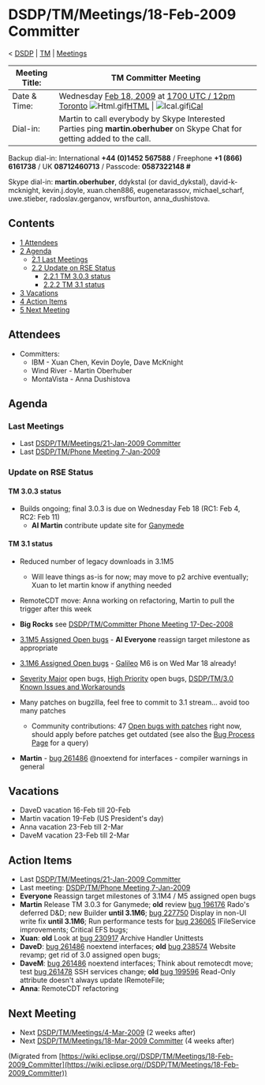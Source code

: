 

DSDP/TM/Meetings/18-Feb-2009 Committer
======================================

< [DSDP](/DSDP "DSDP")‎ | [TM](/DSDP/TM "DSDP/TM")‎ | [Meetings](/DSDP/TM/Meetings "DSDP/TM/Meetings")

| Meeting Title: | **TM Committer Meeting** |
| --- | --- |
| Date & Time: | Wednesday [Feb 18, 2009](/index.php?title=Feb_18,_2009&action=edit&redlink=1 "Feb 18, 2009 (page does not exist)") at [1700 UTC / 12pm Toronto](http://www.timeanddate.com/worldclock/fixedtime.html?month=2&day=18&year=2009&hour=17&min=00&sec=0&p1=0)   ![Html.gif](https://raw.githubusercontent.com/wiki/eclipse-datatools/.github/images/Html.gif)[HTML](http://www.google.com/calendar/embed?src=vn70im36r00qeusu8nme50cils@group.calendar.google.com&ctz=Canada/Toronto) \| ![Ical.gif](https://raw.githubusercontent.com/wiki/eclipse-datatools/.github/images/Ical.gif)[iCal](http://www.google.com/calendar/ical/vn70im36r00qeusu8nme50cils@group.calendar.google.com/public/basic.ics) |
| Dial-in: | Martin to call everybody by Skype   Interested Parties ping **martin.oberhuber** on Skype Chat for getting added to the call. |

Backup dial-in: International **+44 (0)1452 567588** / Freephone **+1 (866) 6161738** / UK **08712460713** / Passcode: **0587322148 #**

Skype dial-in: **martin.oberhuber**, ddykstal (or david\_dykstal), david-k-mcknight, kevin.j.doyle, xuan.chen886, eugenetarassov, michael\_scharf, uwe.stieber, radoslav.gerganov, wrsfburton, anna_dushistova.  

Contents
--------

*   [1 Attendees](#Attendees)
*   [2 Agenda](#Agenda)
    *   [2.1 Last Meetings](#Last-Meetings)
    *   [2.2 Update on RSE Status](#Update-on-RSE-Status)
        *   [2.2.1 TM 3.0.3 status](#TM-3.0.3-status)
        *   [2.2.2 TM 3.1 status](#TM-3.1-status)
*   [3 Vacations](#Vacations)
*   [4 Action Items](#Action-Items)
*   [5 Next Meeting](#Next-Meeting)

Attendees
---------

*   Committers:
    *   IBM - Xuan Chen, Kevin Doyle, Dave McKnight
    *   Wind River - Martin Oberhuber
    *   MontaVista - Anna Dushistova

  

Agenda
------

### Last Meetings

*   Last [DSDP/TM/Meetings/21-Jan-2009 Committer](/DSDP/TM/Meetings/21-Jan-2009_Committer "DSDP/TM/Meetings/21-Jan-2009 Committer")
*   Last [DSDP/TM/Phone Meeting 7-Jan-2009](/DSDP/TM/Phone_Meeting_7-Jan-2009 "DSDP/TM/Phone Meeting 7-Jan-2009")

### Update on RSE Status

#### TM 3.0.3 status

*   Builds ongoing; final 3.0.3 is due on Wednesday Feb 18 (RC1: Feb 4, RC2: Feb 11)
    *   **AI Martin** contribute update site for [Ganymede](/Ganymede "Ganymede")

#### TM 3.1 status

*   Reduced number of legacy downloads in 3.1M5
    *   Will leave things as-is for now; may move to p2 archive eventually; Xuan to let martin know if anything needed
*   RemoteCDT move: Anna working on refactoring, Martin to pull the trigger after this week

*   **Big Rocks** see [DSDP/TM/Committer Phone Meeting 17-Dec-2008](/DSDP/TM/Committer_Phone_Meeting_17-Dec-2008 "DSDP/TM/Committer Phone Meeting 17-Dec-2008")
*   [3.1M5 Assigned Open bugs](https://bugs.eclipse.org/bugs/buglist.cgi?query_format=advanced&product=Target+Management&target_milestone=3.0&target_milestone=3.0.1&target_milestone=3.0.2&target_milestone=3.1+M2&target_milestone=3.1+M3&target_milestone=3.1+M4&target_milestone=3.1+M5&bug_status=UNCONFIRMED&bug_status=NEW&bug_status=ASSIGNED&bug_status=REOPENED&cmdtype=doit) \- **AI Everyone** reassign target milestone as appropriate
*   [3.1M6 Assigned Open bugs](https://bugs.eclipse.org/bugs/buglist.cgi?query_format=advanced&product=Target+Management&target_milestone=3.1+M6&bug_status=UNCONFIRMED&bug_status=NEW&bug_status=ASSIGNED&bug_status=REOPENED&cmdtype=doit) \- [Galileo](/Galileo "Galileo") M6 is on Wed Mar 18 already!
*   [Severity Major](https://bugs.eclipse.org/bugs/buglist.cgi?query_format=advanced&classification=DSDP&product=Target+Management&bug_status=UNCONFIRMED&bug_status=NEW&bug_status=ASSIGNED&bug_status=REOPENED&bug_severity=blocker&bug_severity=critical&bug_severity=major&cmdtype=doit) open bugs, [High Priority](https://bugs.eclipse.org/bugs/buglist.cgi?query_format=advanced&classification=DSDP&product=Target+Management&bug_status=UNCONFIRMED&bug_status=NEW&bug_status=ASSIGNED&bug_status=REOPENED&cmdtype=doit&field0-0-0=priority&type0-0-0=regexp&value0-0-0=P%5B12%5D&field0-0-1=bug_severity&type0-0-1=regexp&value0-0-1=blocker%7Ccritical%7Cmajor) open bugs, [DSDP/TM/3.0 Known Issues and Workarounds](/DSDP/TM/3.0_Known_Issues_and_Workarounds "DSDP/TM/3.0 Known Issues and Workarounds")
*   Many patches on bugzilla, feel free to commit to 3.1 stream... avoid too many patches
    *   Community contributions: 47 [Open bugs with patches](https://bugs.eclipse.org/bugs/buglist.cgi?query_format=advanced&classification=DSDP&product=Target+Management&bug_status=UNCONFIRMED&bug_status=NEW&bug_status=ASSIGNED&bug_status=REOPENED&cmdtype=doit&field0-0-0=attachments.ispatch&type0-0-0=equals&value0-0-0=1) right now, should apply before patches get outdated (see also the [Bug Process Page](https://www.eclipse.org/dsdp/tm/development/bug_process.php) for a query)
*   **Martin** \- [bug 261486](https://bugs.eclipse.org/bugs/show_bug.cgi?id=261486) @noextend for interfaces - compiler warnings in general

  

Vacations
---------

*   DaveD vacation 16-Feb till 20-Feb
*   Martin vacation 19-Feb (US President's day)
*   Anna vacation 23-Feb till 2-Mar
*   DaveM vacation 23-Feb till 2-Mar

Action Items
------------

*   Last [DSDP/TM/Meetings/21-Jan-2009 Committer](/DSDP/TM/Meetings/21-Jan-2009_Committer "DSDP/TM/Meetings/21-Jan-2009 Committer")
*   Last meeting: [DSDP/TM/Phone Meeting 7-Jan-2009](/DSDP/TM/Phone_Meeting_7-Jan-2009 "DSDP/TM/Phone Meeting 7-Jan-2009")
*   **Everyone** Reassign target milestones of 3.1M4 / M5 assigned open bugs
*   **Martin** Release TM 3.0.3 for Ganymede; **old** review [bug 196176](https://bugs.eclipse.org/bugs/show_bug.cgi?id=196176) Rado's deferred D&D; new Builder **until 3.1M6**; [bug 227750](https://bugs.eclipse.org/bugs/show_bug.cgi?id=227750) Display in non-UI write fix **until 3.1M6**; Run performance tests for [bug 236065](https://bugs.eclipse.org/bugs/show_bug.cgi?id=236065) IFileService improvements; Critical EFS bugs;
*   **Xuan**: **old** Look at [bug 230917](https://bugs.eclipse.org/bugs/show_bug.cgi?id=230917) Archive Handler Unittests
*   **DaveD**: [bug 261486](https://bugs.eclipse.org/bugs/show_bug.cgi?id=261486) noextend interfaces; **old** [bug 238574](https://bugs.eclipse.org/bugs/show_bug.cgi?id=238574) Website revamp; get rid of 3.0 assigned open bugs;
*   **DaveM**: [bug 261486](https://bugs.eclipse.org/bugs/show_bug.cgi?id=261486) noextend interfaces; Think about remotecdt move; test [bug 261478](https://bugs.eclipse.org/bugs/show_bug.cgi?id=261478) SSH services change; **old** [bug 199596](https://bugs.eclipse.org/bugs/show_bug.cgi?id=199596) Read-Only attribute doesn't always update IRemoteFile;
*   **Anna**: RemoteCDT refactoring

Next Meeting
------------

*   Next [DSDP/TM/Meetings/4-Mar-2009](/DSDP/TM/Meetings/4-Mar-2009 "DSDP/TM/Meetings/4-Mar-2009") (2 weeks after)
*   Next [DSDP/TM/Meetings/18-Mar-2009 Committer](/DSDP/TM/Meetings/18-Mar-2009_Committer "DSDP/TM/Meetings/18-Mar-2009 Committer") (4 weeks after)


(Migrated from [https://wiki.eclipse.org//DSDP/TM/Meetings/18-Feb-2009_Committer](https://wiki.eclipse.org//DSDP/TM/Meetings/18-Feb-2009_Committer))